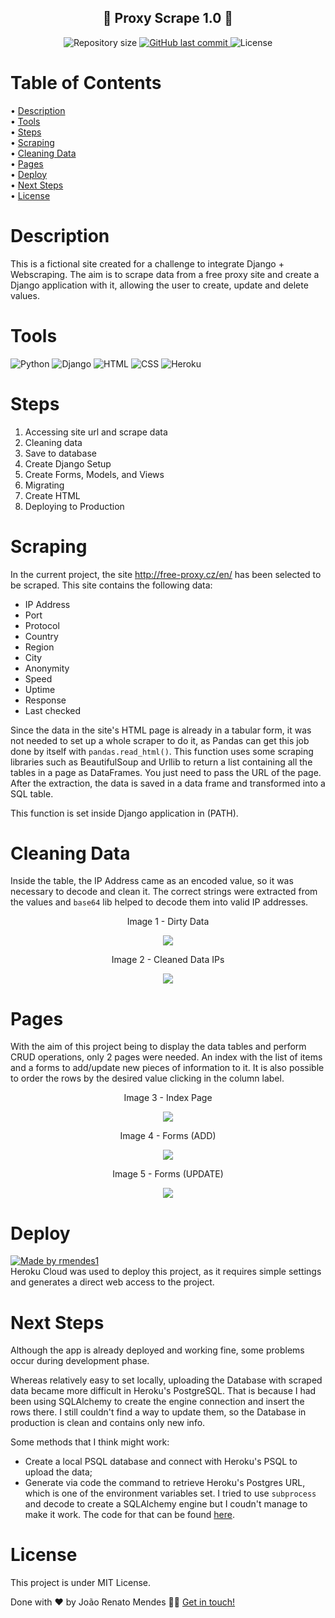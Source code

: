 <h2 align="center"> 
	🚧 Proxy Scrape 1.0 🚧
</h2>

<p align="center">
 <img alt="Repository size" src="https://img.shields.io/github/repo-size/rmendes1/proxy-scrape">
	
  
  <a href="https://github.com/rmendes1/proxy-scrape/commits/main">
    <img alt="GitHub last commit" src="https://img.shields.io/github/last-commit/rmendes1/proxy-scrape">
  </a>

  <img alt="License" src="https://img.shields.io/badge/license-MIT-brightgreen">
</p>



# Table of Contents
<p align="left">
 • <a href="#description">Description</a> </br>
 • <a href="#tools">Tools</a> </br>
 • <a href="#steps">Steps</a> </br>
 • <a href="#scraping">Scraping</a> </br>
  • <a href="#cleaning-data">Cleaning Data</a> </br>
 • <a href="#pages">Pages</a> </br>
 • <a href="#deploy">Deploy</a> </br>	
 • <a href="#next-steps">Next Steps</a> </br>
 • <a href="#license">License</a>
</p>


# **Description**
This is a fictional site created for a challenge to integrate Django + Webscraping. The aim is to scrape data from a free
proxy site and create a Django application with it, allowing the user to create, update and delete values.


# **Tools**
![Python](https://img.shields.io/badge/-Python-007396?style=flat-square&logo=python&logoColor=ffffff)
![Django](https://img.shields.io/badge/-Django-013220?style=flat-square&logo=Django&logoColor=ffffff)
![HTML](https://img.shields.io/badge/HTML-FFA500?style=flat-square&logo=html&logoColor=ffffff)
![CSS](https://img.shields.io/badge/-CSS-A81D33?style=flat-square&logo=css&logoColor=ffffff)
![Heroku](https://img.shields.io/badge/-Heroku-800080?style=flat-square&logo=heroku&logoColor=ffffff)

# **Steps**
<ol>
  <li>Accessing site url and scrape data</li>
  <li>Cleaning data</li>
  <li>Save to database</li>
  <li>Create Django Setup</li>
  <li>Create Forms, Models, and Views</li>
  <li>Migrating</li>
  <li>Create HTML</li>
  <li>Deploying to Production</li>
</ol>


# **Scraping**

In the current project, the site http://free-proxy.cz/en/ has been selected to be scraped. This site contains the following data:
- IP Address
- Port
- Protocol	
- Country	
- Region	
- City	
- Anonymity	
- Speed	
- Uptime	
- Response	
- Last checked

Since the data in the site's HTML page is already in a tabular form, it was not needed to set up a whole scraper to do it,
as Pandas can get this job done by itself with <code class="lo lp lq lr ls b">pandas.read_html()</code>. This function uses some scraping libraries such as
BeautifulSoup and Urllib to return a list containing all the tables in a page as DataFrames. You just need to pass the URL of the page.
After the extraction, the data is saved in a data frame and transformed into a SQL table.

This function is set inside Django application in (PATH).

# **Cleaning Data**
Inside the table, the IP Address came as an encoded value, so it was necessary to decode and clean it. The correct strings were extracted from
the values and <code class="lo lp lq lr ls b">base64</code> lib helped to decode them into valid IP addresses.

<p align = "center"> Image 1 - Dirty Data </p>
<p align = "center"> <img src="/imgs/encoded_ip.png" />  </p>

<p align = "center"> Image 2 - Cleaned Data IPs </p>
<p align = "center"> <img src="/imgs/decoded_ip.png" />  </p>


# **Pages**
With the aim of this project being to display the data tables and perform CRUD operations, only 2 pages were needed. An index with the list of items and
a forms to add/update new pieces of information to it. It is also possible to order the rows by the desired value clicking in the column label.

<p align = "center"> Image 3 - Index Page </p>
<p align = "center"> <img src="/imgs/index_page.png" />  </p>

<p align = "center"> Image 4 - Forms (ADD) </p>
<p align = "center"> <img src="/imgs/forms_page.png" />  </p>

<p align = "center"> Image 5 - Forms (UPDATE) </p>
<p align = "center"> <img src="/imgs/forms_update.png" />  </p>


# **Deploy**
<a href="https://proxy-scrape.herokuapp.com/proxy/">
  <img alt="Made by rmendes1" src="https://img.shields.io/badge/Access%20Page%20-Heroku-%2304D361">
</a> <br>
Heroku Cloud was used to deploy this project, as it requires simple settings and generates a direct web access to the project.


# **Next Steps**

Although the app is already deployed and working fine, some problems occur during development phase.

Whereas relatively easy to set locally, uploading the Database with scraped data became more difficult in Heroku's PostgreSQL. 
That is because I had been using SQLAlchemy to create the engine connection and insert the rows there. I still couldn't find a way to update them, so the
Database in production is clean and contains only new info.

Some methods that I think might work:
- Create a local PSQL database and connect with Heroku's PSQL to upload the data;
- Generate via code the command to retrieve Heroku's Postgres URL, which is one of the environment variables set. I tried to use <code class="lo lp lq lr ls b">subprocess</code>
and decode to create a SQLAlchemy engine but I coudn't manage to make it work. The code for that can be found <a href = 'https://github.com/rmendes1/proxy-scrape/blob/main/proxy_scrape/management/commands/scrape_commands_production.py'>here</a>.

# **License**

This project is under MIT License.

Done with ❤️ by João Renato Mendes 👋🏽 [Get in touch!](https://www.linkedin.com/in/joaorenatomendes/)
